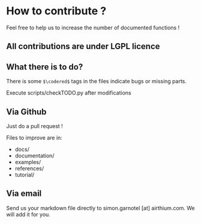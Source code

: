# How to contribute ?

Feel free to help us to increase the number of documented functions !

All contributions are under LGPL licence
---------------------------------------

## What there is to do?

There is some `$\codered$` tags in the files indicate bugs or missing parts.

Execute scripts/checkTODO.py after modifications

## Via Github

Just do a pull request !

Files to improve are in:
- docs/
 - documentation/
 - examples/
 - references/
 - tutorial/

## Via email

Send us your markdown file directly to simon.garnotel [at] airthium.com.
We will add it for you.
